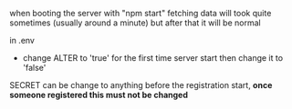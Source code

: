 
when booting the server with "npm start" fetching data will took quite sometimes (usually around a minute) but after that it will be normal

in .env
 - change ALTER to 'true' for the first time server start then change it to 'false'


SECRET can be change to anything before the registration start, <b>once someone registered this must not be changed</b>
